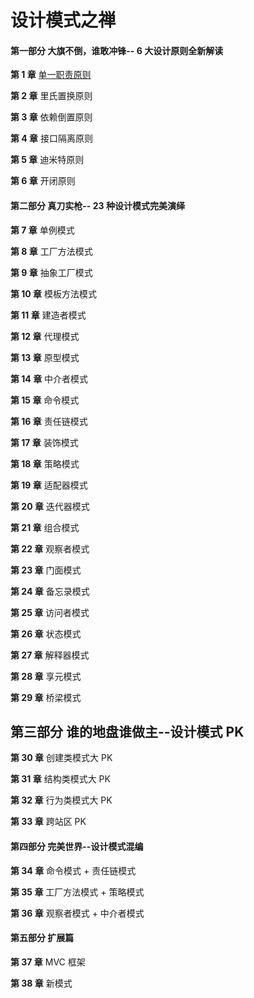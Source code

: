 # 设计模式之禅

#### 第一部分 大旗不倒，谁敢冲锋-- 6 大设计原则全新解读

**第 1 章** [单一职责原则](https://github.com/ZhangMiao147/android_learning_notes/blob/master/BookNote/%E8%AE%BE%E8%AE%A1%E6%A8%A1%E5%BC%8F%E4%B9%8B%E7%A6%85/%E7%AC%AC1%E7%AB%A0-%E5%8D%95%E4%B8%80%E8%81%8C%E8%B4%A3%E5%8E%9F%E5%88%99.md)

**第 2 章** 里氏置换原则

**第 3 章** 依赖倒置原则

**第 4 章** 接口隔离原则

**第 5 章** 迪米特原则

**第 6 章** 开闭原则

#### 第二部分 真刀实枪-- 23 种设计模式完美演绎

**第 7 章** 单例模式

**第 8 章** 工厂方法模式

**第 9 章** 抽象工厂模式

**第 10 章** 模板方法模式

**第 11 章** 建造者模式

**第 12 章** 代理模式

**第 13 章** 原型模式

**第 14 章** 中介者模式

**第 15 章** 命令模式

**第 16 章** 责任链模式

**第 17 章** 装饰模式

**第 18 章** 策略模式

**第 19 章** 适配器模式

**第 20 章** 迭代器模式

**第 21 章** 组合模式

**第 22 章** 观察者模式

**第 23 章** 门面模式

**第 24 章** 备忘录模式

**第 25 章** 访问者模式

**第 26 章** 状态模式

**第 27 章** 解释器模式

**第 28 章** 享元模式

**第 29 章** 桥梁模式

## 第三部分 谁的地盘谁做主--设计模式 PK

**第 30 章** 创建类模式大 PK

**第 31 章** 结构类模式大 PK

**第 32 章** 行为类模式大 PK

**第 33 章** 跨站区 PK

#### 第四部分 完美世界--设计模式混编

**第 34 章** 命令模式 + 责任链模式

**第 35 章** 工厂方法模式 + 策略模式

**第 36 章** 观察者模式 + 中介者模式

#### 第五部分 扩展篇

**第 37 章** MVC 框架

**第 38 章** 新模式


